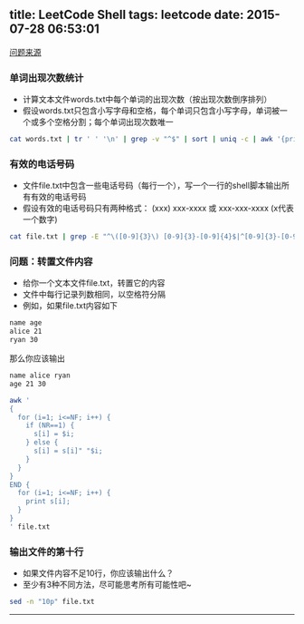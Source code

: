 title: LeetCode Shell
tags: leetcode
date: 2015-07-28 06:53:01
---
[问题来源](https://leetcode.com/problemset/shell/)

### 单词出现次数统计
- 计算文本文件words.txt中每个单词的出现次数（按出现次数倒序排列）
- 假设words.txt只包含小写字母和空格，每个单词只包含小写字母，单词被一个或多个空格分割；每个单词出现次数唯一

```bash
cat words.txt | tr ' ' '\n' | grep -v "^$" | sort | uniq -c | awk '{print $2,$1}' | sort -nrk2
```

<!-- more -->

### 有效的电话号码
- 文件file.txt中包含一些电话号码（每行一个），写一个一行的shell脚本输出所有有效的电话号码
- 假设有效的电话号码只有两种格式：
(xxx) xxx-xxxx 或 xxx-xxx-xxxx (x代表一个数字)

```bash
cat file.txt | grep -E "^\([0-9]{3}\) [0-9]{3}-[0-9]{4}$|^[0-9]{3}-[0-9]{3}-[0-9]{4}$"
```

### 问题：转置文件内容
- 给你一个文本文件file.txt，转置它的内容
- 文件中每行记录列数相同，以空格符分隔
- 例如，如果file.txt内容如下
```bash
name age
alice 21
ryan 30
```
那么你应该输出
```bash
name alice ryan
age 21 30
```

```bash
awk '
{
  for (i=1; i<=NF; i++) {
    if (NR==1) {
      s[i] = $i;
    } else {
      s[i] = s[i]" "$i;
    }
  }
}
END {
  for (i=1; i<=NF; i++) {
    print s[i];
  }
}
' file.txt
```


### 输出文件的第十行

- 如果文件内容不足10行，你应该输出什么？
- 至少有3种不同方法，尽可能思考所有可能性吧~

```bash
sed -n "10p" file.txt
```
<hr/>



